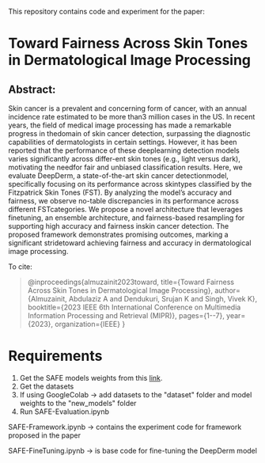 This repository contains code and experiment for the paper:

# Toward Fairness Across Skin Tones in Dermatological Image Processing

## Abstract:
Skin cancer is a prevalent and concerning form of cancer, with an annual incidence rate estimated to be more than3 million cases in the US. In recent years, the field of medical image processing has made a remarkable progress in thedomain of skin cancer detection, surpassing the diagnostic capabilities of dermatologists in certain settings. However, it has been reported that the performance of these deeplearning detection models varies significantly across differ-ent skin tones (e.g., light versus dark), motivating the needfor fair and unbiased classification results. Here, we evaluate DeepDerm, a state-of-the-art skin cancer detectionmodel, specifically focusing on its performance across skintypes classified by the Fitzpatrick Skin Tones (FST). By analyzing the model’s accuracy and fairness, we observe no-table discrepancies in its performance across different FSTcategories. We propose a novel architecture that leverages finetuning, an ensemble architecture, and fairness-based resampling for supporting high accuracy and fairness inskin cancer detection. The proposed framework demonstrates promising outcomes, marking a significant stridetoward achieving fairness and accuracy in dermatological image processing.


To cite:

> @inproceedings{almuzainit2023toward,
    title={Toward Fairness Across Skin Tones in Dermatological Image Processing},
    author={Almuzainit, Abdulaziz A and Dendukuri, Srujan K and Singh, Vivek K},
    booktitle={2023 IEEE 6th International Conference on Multimedia Information Processing and Retrieval (MIPR)},
    pages={1--7},
    year={2023},
    organization={IEEE}
  }

# Requirements

1. Get the SAFE models weights from this [link](https://drive.google.com/file/d/1t7Ujcj8-YTQ10LQL2e37m8eeB8TRJYRA/view?usp=share_link).
2. Get the datasets
3. If using GoogleColab -> add datasets to the "dataset" folder and model weights to the "new_models" folder
4. Run SAFE-Evaluation.ipynb

SAFE-Framework.ipynb -> contains the experiment code for framework proposed in the paper 

SAFE-FineTuning.ipynb -> is base code for fine-tuning the DeepDerm model
